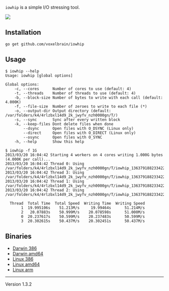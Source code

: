 `iowhip` is a simple I/O stressing tool.

![](https://circleci.com/gh/voxelbrain/iowhip.png?circle-token=6175d23a17763825d71dde0761f08246d98d233d)

## Installation

	go get github.com/voxelbrain/iowhip

## Usage

	$ iowhip --help
	Usage: iowhip [global options]

	Global options:
	    -c, --cores      Number of cores to use (default: 4)
	    -t, --threads    Number of threads to use (default: 4)
	    -b, --block-size Number of bytes to write with each call (default: 4.000K)
	    -f, --file-size  Number of zeroes to write to each file (*)
	    -o, --output-dir Output directory (default: /var/folders/k4/4rlzbxl14d9_2k_jwyfv_nzh0000gn/T/)
	    -s, --sync       Sync after every written block
	    -k, --keep-files Dont delete files when done
	        --dsync      Open files with O_DSYNC (Linux only)
	        --direct     Open files with O_DIRECT (Linux only)
	        --osync      Open files with O_SYNC
	    -h, --help       Show this help

	$ iowhip -f 1G
	2013/03/20 16:04:42 Starting 4 workers on 4 cores writing 1.000G bytes (4.000K per call)...
	2013/03/20 16:04:42 Thread 0: Using /var/folders/k4/4rlzbxl14d9_2k_jwyfv_nzh0000gn/T/iowhip_1363791882334221000/0
	2013/03/20 16:04:42 Thread 3: Using /var/folders/k4/4rlzbxl14d9_2k_jwyfv_nzh0000gn/T/iowhip_1363791882334221000/3
	2013/03/20 16:04:42 Thread 1: Using /var/folders/k4/4rlzbxl14d9_2k_jwyfv_nzh0000gn/T/iowhip_1363791882334221000/1
	2013/03/20 16:04:42 Thread 2: Using /var/folders/k4/4rlzbxl14d9_2k_jwyfv_nzh0000gn/T/iowhip_1363791882334221000/2

	  Thread  Total Time  Total Speed  Writing Time  Writing Speed
	       1  19.995106s    51.213M/s     19.99464s      51.214M/s
	       2   20.07883s    50.999M/s    20.078598s      51.000M/s
	       0  20.237617s    50.599M/s    20.237483s      50.599M/s
	       3  20.302615s    50.437M/s    20.302451s      50.437M/s

## Binaries

* [Darwin 386](http://downloads.voxelbrain.com/iowhip/master/darwin_386/iowhip)
* [Darwin amd64](http://downloads.voxelbrain.com/iowhip/master/darwin_amd64/iowhip)
* [Linux 386](http://downloads.voxelbrain.com/iowhip/master/linux_386/iowhip)
* [Linux amd64](http://downloads.voxelbrain.com/iowhip/master/linux_amd64/iowhip)
* [Linux arm](http://downloads.voxelbrain.com/iowhip/master/linux_arm/iowhip)

---
Version 1.3.2
